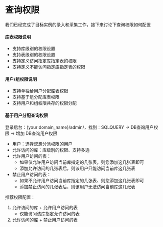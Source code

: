 # 查询权限
我们已经完成了目标实例的录入和采集工作，接下来讨论下查询权限如何配置

#### 库表权限说明
- 支持库级别的权限设置
- 支持表级别的权限设置
- 支持定义访问指定库指定表的权限
- 支持定义不能访问指定库指定表的权限

#### 用户/组权限说明
- 支持单独给用户分配库表权限
- 支持基于组分配库表权限
- 支持用户和组权限共存的权限分配

#### 基于用户分配查询权限
登录后台：{your domain_name}/admin/，找到：SQLQUERY -> DB查询用户权限 -> 增加 DB查询用户权限
- 用户：选择您想分派权限的用户
- 允许访问的库：库级别的权限、支持多选
- 允许用户访问的表：
  - 如果仅允许用户访问当前库指定的几张表，则您添加这几张表即可
  - 添加允许访问的几张表后，则该用户只能访问当前库这几张表
- 禁止用户访问的表：
  - 如果不允许用户访问当前库指定的几张表、则您添加这几张表即可
  - 添加禁止访问的几张表后，则该用户无法访问当前库这几张表

推荐权限配置：
1. 允许访问的库 + 允许用户访问的表 
   - 仅能访问该库指定允许访问的表
2. 允许访问的库 + 禁止用户访问的表